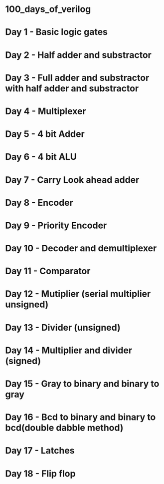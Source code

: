 # 100_days_of_verilog

# Day 1   - Basic logic gates
# Day 2   - Half adder and  substractor
# Day 3   - Full adder and substractor with half adder and substractor 
# Day 4   - Multiplexer 
# Day 5   - 4 bit Adder
# Day 6   - 4 bit ALU
# Day 7   - Carry Look ahead adder
# Day 8   - Encoder 
# Day 9   - Priority Encoder 
# Day 10  - Decoder and demultiplexer 
# Day 11  - Comparator 
# Day 12  - Mutiplier (serial multiplier unsigned)
# Day 13  - Divider (unsigned)
# Day 14  - Multiplier and divider (signed)
# Day 15  - Gray to binary and binary to gray
# Day 16  - Bcd to binary and binary to bcd(double dabble method)
# Day 17  - Latches 
# Day 18  - Flip flop
